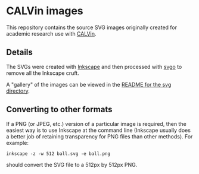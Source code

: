 # CALVin images

This repository contains the source SVG
images originally created for academic research use with
[CALVin](https://github.com/mwibrow/CALVin).

## Details

The SVGs were created with [Inkscape](https://inkscape.org/en/)
and then processed with [svgo](https://github.com/svg/svgo)
to remove all the Inkscape cruft.

A "gallery" of the images can be viewed
in the [README for the svg directory](https://github.com/mwibrow/CALVin-images/blob/master/svg/README.md).

## Converting to other formats

If a PNG (or JPEG, etc.) version of a particular image is required,
then the easiest way is to use Inkscape at the command line
(Inkscape usually does a better job of retaining transparency
for PNG files than other methods). For example:

```
inkscape -z -w 512 ball.svg -e ball.png
```

should convert the SVG file to a 512px by 512px
PNG.


